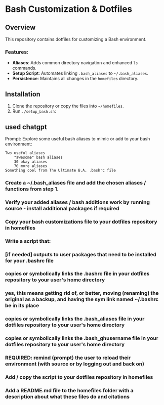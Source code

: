 # Bash Customization & Dotfiles

## Overview
This repository contains dotfiles for customizing a Bash environment. 

### Features:
- **Aliases**: Adds common directory navigation and enhanced `ls` commands.
- **Setup Script**: Automates linking `.bash_aliases` to `~/.bash_aliases`.
- **Persistence**: Maintains all changes in the `homefiles` directory.

## Installation
1. Clone the repository or copy the files into `~/homefiles`.
2. Run `./setup_bash.sh`:
   

## used chatgpt
Prompt: 
Explore some useful bash aliases to mimic or add to your bash environment:

    Two useful aliases
        "awesome" bash aliases
        30 okay aliases
        70 more aliases
    Something cool from The Ultimate B.A. .bashrc file

 ### Create a ~/.bash_aliases file and add the chosen aliases / functions from step 1.
   

### Verify your added aliases / bash additions work by running source <filename> - install additional packages if required
### Copy your bash customizations file to your dotfiles repository in homefiles
### Write a script that:
### [if needed] outputs to user packages that need to be installed for your .bashrc file
###  copies or symbolically links the .bashrc file in your dotfiles repository to your user's home directory
### yes, this means getting rid of, or better, moving (renaming) the original as a backup, and having the sym link named ~/.bashrc be in its place
###  copies or symbolically links the .bash_aliases file in your dotfiles repository to your user's home directory
###  copies or symbolically links the .bash_ghusername file in your dotfiles repository to your user's home directory
###  REQUIRED: remind (prompt) the user to reload their environment (with source or by logging out and back on)

### Add / copy the script to your dotfiles repository in homefiles
### Add a README.md file to the homefiles folder with a description about what these files do and citations
